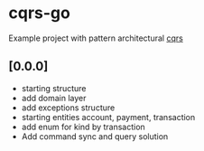 # cqrs-go

Example project with pattern architectural [cqrs](https://martinfowler.com/bliki/CQRS.html)


## [0.0.0]

- starting structure
- add domain layer
- add exceptions structure
- starting entities account, payment, transaction 
- add enum for kind by transaction
- Add command sync and query solution 
